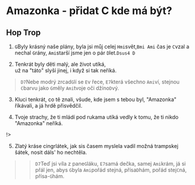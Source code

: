 # Amazonka - přidat C kde má být?
## Hop Trop

1. `G`Byly krásný naše plány,
byla jsi můj celej `Hmi`svět,`Bmi Ami`
čas je `C`vzal a nechal `G`rány,
`Ami`starší jsme jen o pár `D`let.`Dsus4 D`

2. Tenkrát byly děti malý,
ale život utíká,                                
už na "táto" slyší jinej,
i když si tak neříká.

> `D7`Nebe modrý zrcad`G`lí se
`E`v řece, `E7`která všechno `Ami`ví,
stejnou `C`barvu jako `G`měly
`Ami`tvoje oči džíno`D`vý.

3. Kluci tenkrát, co tě znali,
všude, kde jsem s tebou byl,
"Amazonka" říkávali,
a já hrdě přisvědčil.

4. Tvoje strachy, že ti mládí
pod rukama utíká
vedly k tomu, že ti nikdo
"Amazonka" neříká.

!>

5. Zlatý kráse cingrlátek,
jak sis časem myslela 
vadil možná trampskej šátek,
nosit dáls' ho nechtěla.

>> `D7`Teď jsi víla z pane`G`láku,
`E7`samá dečka, samej `Ami`krám,
já si přál jen, abys `G`byla
`Ami`pořád stejná, přísa`D`hám,
pořád stej`C`ná, přísa-`G`hám.
